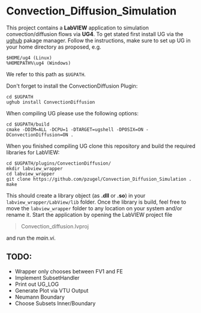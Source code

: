 # Convection_Diffusion_Simulation

This project contains a **LabVIEW** application to simulation convection/diffusion flows via **UG4**. To get stated first install UG via the [ughub](https://github.com/UG4/ughub) pakage manager. Follow the instructions, make sure to set up UG in your home directory as proposed, e.g.

```
$HOME/ug4 (Linux) 
%HOMEPATH%\ug4 (Windows)
```
We refer to this path as `$UGPATH`.

Don't forget to install the ConvectionDiffusion Plugin: 
```
cd $UGPATH
ughub install ConvectionDiffusion
```

When compiling UG please use the following options:
```
cd $UGPATH/build
cmake -DDIM=ALL -DCPU=1 -DTARGET=ugshell -DPOSIX=ON -DConvectionDiffusion=ON .
```

When you finished compiling UG clone this repository and build the required libraries for LabVIEW:

```
cd $UGPATH/plugins/ConvectionDiffusion/
mkdir labview_wrapper
cd labview_wrapper
git clone https://github.com/pzugel/Convection_Diffusion_Simulation .
make
```

This should create a library object (as **.dll** or **.so**) in your `labview_wrapper/LabView/lib` folder. Once the library is build, feel free to move the `labview_wrapper` folder to any location on your system and/or rename it. Start the application by opening the LabVIEW project file

> Convection_diffusion.lvproj

and run the *main.vi*.



## TODO: 
* Wrapper only chooses between FV1 and FE
* Implement SubsetHandler
* Print out UG_LOG
* Generate Plot via VTU Output
* Neumann Boundary
* Choose Subsets Inner/Boundary
